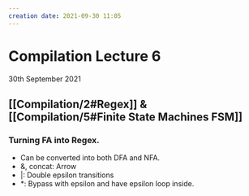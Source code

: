 ```yaml
---
creation date: 2021-09-30 11:05
---
```

#  Compilation Lecture 6
30th September 2021

## [[Compilation/2#Regex]] & [[Compilation/5#Finite State Machines FSM]]
### Turning FA into Regex.
- Can be converted into both DFA and NFA.
- &, concat: Arrow
- |: Double epsilon transitions
- \*:  Bypass with epsilon and have epsilon loop inside.